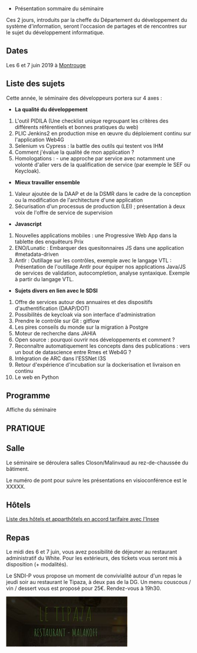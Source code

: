 + Présentation sommaire du séminaire

Ces 2 jours, introduits par la cheffe du Département du développement du système d'information, seront l'occasion de partages et de rencontres sur le sujet du développement informatique.

## Dates

Les 6 et 7 juin 2019 à [Montrouge](https://www.agora.insee.fr/cms/sites/agora/home/services/DG/white--fairway/acces-aux-batiments-white-et-fairway.html)

## Liste des sujets
Cette année, le séminaire des développeurs portera sur 4 axes :

* **La qualité du développement**
1.  L'outil PIDILA (Une checklist unique regroupant les critères des différents référentiels et bonnes pratiques du web)
1.  PLIC Jenkins2 en production mise en œuvre du déploiement continu sur l'application Web4G
1.  Selenium vs Cypress : la battle des outils qui testent vos IHM
1.  Comment j'évalue la qualité de mon application ?
1.  Homologations : - une approche par service avec notamment une volonté d'aller vers de la qualification de service (par exemple le SEF ou Keycloak).


* **Mieux travailler ensemble**
1.  Valeur ajoutée de la DAAP et de la DSMR dans le cadre de la conception ou la modification de l'architecture d'une application
1.  Sécurisation d'un processus de production (LEI) ; présentation à deux voix de l'offre de service de supervision



* **Javascript**
1. Nouvelles applications mobiles : une Progressive Web App dans la tablette des enquêteurs Prix
1. ENO/Lunatic : Embarquer des quesitonnaires JS dans une application #metadata-driven
1.  Antlr : Outillage sur les contrôles, exemple avec le langage VTL : Présentation de l'outillage Antlr pour équiper nos applications Java/JS de services de validation, autocompletion, analyse syntaxique. Exemple à partir du langage VTL.

* **Sujets divers en lien avec le SDSI**

1. Offre de services autour des annuaires et des dispositifs d'authentification (DAAP/DOT)
1. Possibilités de keycloak via son interface d'administration
1. Prendre le contrôle sur Git : gitflow 
1. Les pires conseils du monde sur la migration à Postgre
1. Moteur de recherche dans JAHIA
1. Open source : pourquoi ouvrir nos développements et comment ?
1. Reconnaître automatiquement les concepts dans des publications : vers un bout de datascience entre Rmes et Web4G ?
1. Intégration de ARC dans l'ESSNet I3S
1. Retour d'expérience d'incubation sur la dockerisation et livraison en continu
1. Le web en Python

## Programme
Affiche du séminaire 

## PRATIQUE

## Salle
Le séminaire se déroulera salles Closon/Malinvaud au rez-de-chaussée du bâtiment.

Le numéro de pont pour suivre les présentations en visioconférence est le XXXXX.

## Hôtels
[Liste des hôtels et apparthôtels en accord tarifaire avec l'Insee](https://www.agora.insee.fr/files/live/sites/agora/files/shared/agora/DG/Procedures/Hotels%20et%20residhome%20INSEE%202019.pdf)

## Repas
Le midi des 6 et 7 juin, vous avez possibilité de déjeuner au restaurant administratif du White. Pour les extérieurs, des tickets vous seront mis à disposition (+ modalités).

Le SNDI-P vous propose un moment de convivialité autour d'un repas le jeudi soir au restaurant le Tipaza, à deux pas de la DG. Un menu couscous / vin / dessert vous est proposé pour 25€. Rendez-vous à 19h30.

![Le_Tipaza__Restaurant__Malakoff_-_Google_Chrome](uploads/57d7381da1d729c3eecc81bee9a025d5/Le_Tipaza__Restaurant__Malakoff_-_Google_Chrome.jpg)


